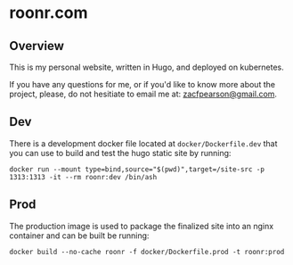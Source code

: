 # roonr.com

## Overview 
This is my personal website, written in Hugo, and deployed on kubernetes.

If you have any questions for me, or if you'd like to know more about the project, please, do not hesitiate to email me at: zacfpearson@gmail.com.

## Dev
There is a development docker file located at `docker/Dockerfile.dev` that you can use to build and test the hugo static site by running:
```
docker run --mount type=bind,source="$(pwd)",target=/site-src -p 1313:1313 -it --rm roonr:dev /bin/ash
```

## Prod
The production image is used to package the finalized site into an nginx container and can be built be running:
```
docker build --no-cache roonr -f docker/Dockerfile.prod -t roonr:prod
```

